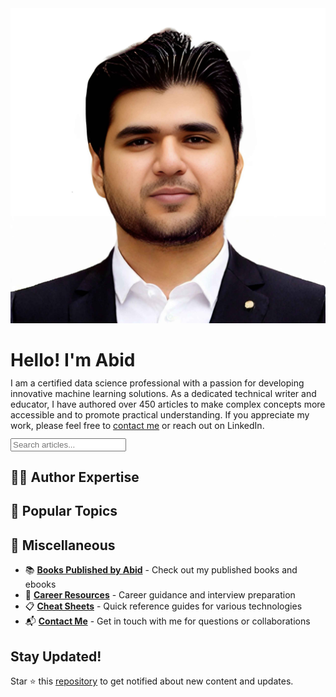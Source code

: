 <link rel="stylesheet" href="assets/css/main.css">
<script src="assets/js/search.js" defer></script>

<div class="author-section">
  <img src="assets/images/author.jpg" alt="Abid's Profile Picture" class="author-image">
  
  <div class="author-bio">
    <h1 style="color: var(--primary-color); margin-bottom: 0.5rem;">Hello! I'm Abid</h1>
    <p style="margin: 0.7rem 0;">
      I am a certified data science professional with a passion for developing innovative machine learning solutions. As a dedicated technical writer and educator, I have authored over 450 articles to make complex concepts more accessible and to promote practical understanding. If you appreciate my work, please feel free to <a href="pages/contact" style="color: var(--secondary-color);">contact me</a> or reach out on LinkedIn.
    </p>
  </div>
</div>

<input type="text" id="searchInput" class="search-input" placeholder="Search articles...">
<div id="searchResults"></div>

## 👨‍🔬 Author Expertise 

<div id="expertiseGrid" class="content-grid"></div>

## 🎯 Popular Topics

<div id="topicsGrid" class="topics-grid"></div>

<script>
fetch('assets/data/content.json')
  .then(response => response.json())
  .then(data => {
    // Populate expertise section
    const expertiseGrid = document.getElementById('expertiseGrid');
    data.expertise.forEach(item => {
      expertiseGrid.innerHTML += `
        <div class="content-card">
          <h3><i class="${item.icon}" style="color: var(--secondary-color);"></i> ${item.title}</h3>
          <p>${item.description}</p>
          <a href="${item.link}" style="color: var(--secondary-color);">Learn More →</a>
        </div>
      `;
    });

    // Populate topics section
    const topicsGrid = document.getElementById('topicsGrid');
    data.topics.forEach(topic => {
      topicsGrid.innerHTML += `
        <a href="${topic.link}" class="topic-link">
          <i class="${topic.icon}"></i> ${topic.title}
        </a>
      `;
    });
  })
  .catch(error => {
    console.error('Error loading content data:', error);
  });
</script>

## 📖 Miscellaneous

- 📚 **[Books Published by Abid](pages/books-by-abid)** - Check out my published books and ebooks
- 📝 **[Career Resources](pages/career-advice)** - Career guidance and interview preparation
- 📋 **[Cheat Sheets](pages/cheat-sheets)** - Quick reference guides for various technologies
- 📬 **[Contact Me](pages/contact)** - Get in touch with me for questions or collaborations

<div class="cta-section">
  <h2>Stay Updated!</h2>
  <p>Star ⭐ this <a href="https://github.com/kingabzpro/Writing-Portfolio">repository</a> to get notified about new content and updates.</p>
  
  <div id="socialLinks" class="social-links"></div>
</div>

<script>
fetch('assets/data/content.json')
  .then(response => response.json())
  .then(data => {
    // Populate social links
    const socialLinks = document.getElementById('socialLinks');
    data.social.forEach(link => {
      socialLinks.innerHTML += `
        <a href="${link.url}"><i class="${link.icon}"></i></a>
      `;
    });
  })
  .catch(error => {
    console.error('Error loading social links:', error);
  });
</script>